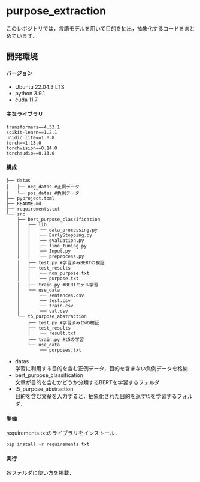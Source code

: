 # purpose_extraction
このレポジトリでは，言語モデルを用いて目的を抽出，抽象化するコードをまとめています．
## 開発環境
#### バージョン
- Ubuntu 22.04.3 LTS
- python 3.9.1
- cuda 11.7
#### 主なライブラリ
```
transformers==4.33.1
scikit-learn==1.2.1
unidic_lite==1.0.8
torch==1.13.0
torchvision==0.14.0 
torchaudio==0.13.0
```
#### 構成
```
├── datas
│   ├── neg_datas #正例データ
│   └── pos_datas #負例データ
├── pyproject.toml
├── README.md
├── requirements.txt
└── src
    ├── bert_purpose_classification
    │   ├── lib
    │   │   ├── data_processing.py
    │   │   ├── EarlyStopping.py
    │   │   ├── evaluation.py
    │   │   ├── fine_tuning.py
    │   │   ├── Input.py
    │   │   └── preprocess.py
    │   ├── test.py #学習済みBERTの検証
    │   ├── test_results
    │   │   ├── non_purpose.txt
    │   │   └── purpose.txt
    │   ├── train.py #BERTモデル学習
    │   └── use_data
    │       ├── sentences.csv
    │       ├── test.csv
    │       ├── train.csv
    │       └── val.csv
    └── t5_purpose_abstraction
        ├── test.py #学習済みt5の検証
        ├── test_results
        │   └── result.txt
        ├── train.py #t5の学習
        └── use_data
            └── purposes.txt
```
- datas  
学習に利用する目的を含む正例データ，目的を含まない負例データを格納
- bert_purpose_classification  
文章が目的を含むかどうか分類するBERTを学習するフォルダ
- t5_purpose_abstraction  
目的を含む文章を入力すると，抽象化された目的を返すt5を学習するフォルダ．
#### 準備
requirements.txtのライブラリをインストール．
```
pip install -r requirements.txt
```
#### 実行
各フォルダに使い方を掲載．